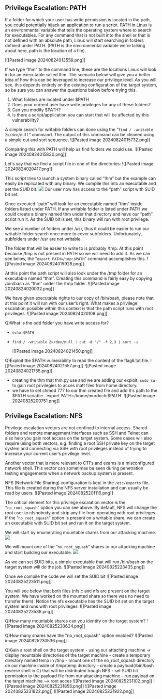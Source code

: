 
  
## **Privilege Escalation: PATH**
If a folder for which your user has write permission is located in the path, you could potentially hijack an application to run a script. PATH in Linux is an environmental variable that tells the operating system where to search for executables. For any command that is not built into the shell or that is not defined with an absolute path, Linux will start searching in folders defined under PATH. (PATH is the environmental variable we're talking about here, path is the location of a file).  

![[Pasted image 20240824013559.png]]

If we type “thm” to the command line, these are the locations Linux will look in for an executable called thm. The scenario below will give you a better idea of how this can be leveraged to increase our privilege level. As you will see, this depends entirely on the existing configuration of the target system, so be sure you can answer the questions below before trying this.
1. What folders are located under $PATH
2. Does your current user have write privileges for any of these folders?
3. Can you modify $PATH?
4. Is there a script/application you can start that will be affected by this vulnerability?


A simple search for writable folders can done using the “`find / -writable 2>/dev/null`” command. The output of this command can be cleaned using a simple cut and sort sequence.
	![[Pasted image 20240824015732.png]]

Comparing this with PATH will help us find folders we could use.
	![[Pasted image 20240824015830.png]]

Let's say that we find a script file in one of the directories:
	![[Pasted image 20240824020417.png]]

This script tries to launch a system binary called “thm” but the example can easily be replicated with any binary. We compile this into an executable and set the SUID bit.
	![](https://i.imgur.com/A6QQ65I.png)
	Our user now has access to the “path” script with SUID bit set.

Once executed “path” will look for an executable named “thm” inside folders listed under PATH.
If any writable folder is listed under PATH we could create a binary named thm under that directory and have our “path” script run it. As the SUID bit is set, this binary will run with root privilege.

We see a number of folders under /usr, thus it could be easier to run our writable folder search once more to cover subfolders.  Unfortunately, subfolders under /usr are not writable.

The folder that will be easier to write to is probably /tmp. At this point because /tmp is not present in PATH so we will need to add it. As we can see below, the “`export PATH=/tmp:$PATH`” command accomplishes this.
	![[Pasted image 20240824015928.png]]

At this point the path script will also look under the /tmp folder for an executable named “thm”. Creating this command is fairly easy by copying /bin/bash as “thm” under the /tmp folder.
	![[Pasted image 20240824020032.png]]

We have given executable rights to our copy of /bin/bash, please note that at this point it will run with our user’s right. What makes a privilege escalation possible within this context is that the path script runs with root privileges.
	![[Pasted image 20240824020108.png]]

Q)What is the odd folder you have write access for?
- `echo $PATH`
- `find / -writable 2>/dev/null | cut -d "/" -f 2,3 | sort -u`
  
  ![[Pasted image 20240824021450.png]]

Q)Exploit the $PATH vulnerability to read the content of the flag6.txt file.
	![[Pasted image 20240824021557.png]]
	![[Pasted image 20240824021755.png]]

- creating the thm that thm.py use and we are adding our exploit: `sudo su-` to gain root privilegies to acces matt files from home directory.
- we have to set chmod 777 to our thm created file and add it's path to the $PATH variable.
  `export PATH=/home/murdoch:$PATH`
	  ![[Pasted image 20240825200751.png]]

## **Privilege Escalation: NFS**
Privilege escalation vectors are not confined to internal access. Shared folders and remote management interfaces such as SSH and Telnet can also help you gain root access on the target system. Some cases will also require using both vectors, e.g. finding a root SSH private key on the target system and connecting via SSH with root privileges instead of trying to increase your current user’s privilege level.

Another vector that is more relevant to CTFs and exams is a misconfigured network shell. This vector can sometimes be seen during penetration testing engagements when a network backup system is present.

NFS (Network File Sharing) configuration is kept in the `/etc/exports` file. This file is created during the NFS server installation and can usually be read by users.
	![[Pasted image 20240825201119.png]]

The critical element for this privilege escalation vector is the `“no_root_squash`” option you can see above. By default, NFS will change the root user to nfsnobody and strip any file from operating with root privileges. If the “`no_root_squash`” option is present on a writable share, we can create an executable with SUID bit set and run it on the target system.

We will start by enumerating mountable shares from our attacking machine.
	![](https://i.imgur.com/CmXPDcv.png)

We will mount one of the “`no_root_squash`” shares to our attacking machine and start building our executable.
	![](https://i.imgur.com/DwAB1qs.png)

As we can set SUID bits, a simple executable that will run /bin/bash on the target system will do the job.
	![[Pasted image 20240825223435.png]]

Once we compile the code we will set the SUID bit
	![[Pasted image 20240825223511.png]]

You will see below that both files (nfs.c and nfs are present on the target system. We have worked on the mounted share so there was no need to transfer them). Notice the nfs executable has the SUID bit set on the target system and runs with root privileges.
	![[Pasted image 20240825223538.png]]

Q)How many mountable shares can you identify on the target system?
	![[Pasted image 20240825230634.png]]

Q)How many shares have the "no_root_squash" option enabled?
	![[Pasted image 20240825230536.png]]


Q)Gain a root shell on the target system
	- using our attaching machine -> display mountable directories of the target machine 
	- create a temporary directory named temp in /tmp
	- mount one of the no_root_squash directory on our machine inside of /tmp/temp directory
	- create a payload(/bin/bash reverse shell in C) that will be distributed trough NFS 
	- set SUID bit permission to the payload file from our attacking machine
	- run payload on the target machine --> root acces
	![[Pasted image 20240825231102.png]]
	![[Pasted image 20240825231856.png]]
	![[Pasted image 20240825231822.png]]
	![[Pasted image 20240825231922.png]]




